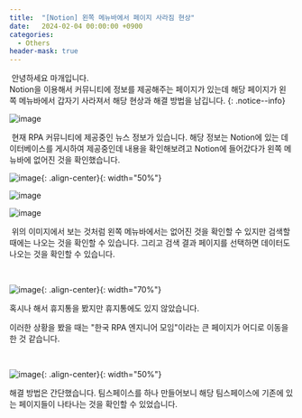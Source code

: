 ```yaml
---
title:  "[Notion] 왼쪽 메뉴바에서 페이지 사라짐 현상"
date:   2024-02-04 00:00:00 +0900
categories:
  - Others
header-mask: true
---
```


&nbsp;안녕하세요 마개입니다.  
Notion을 이용해서 커뮤니티에 정보를 제공해주는 페이지가 있는데 해당 페이지가 왼쪽 메뉴바에서 갑자기 사라져서 해당 현상과 해결 방법을 남깁니다.
{: .notice--info}

![image](https://github.com/magaeTube/magaeTube.github.io/assets/78892113/260ae96e-28d0-4510-a9ba-e04f7747a073)

&nbsp;현재 RPA 커뮤니티에 제공중인 뉴스 정보가 있습니다. 해당 정보는 Notion에 있는 데이터베이스를 게시하여 제공중인데 내용을 확인해보려고 Notion에 들어갔다가 왼쪽 메뉴바에 없어진 것을 확인했습니다.

![image](https://github.com/magaeTube/magaeTube.github.io/assets/78892113/f1714f14-617d-4563-9238-7f3cfa233074){: .align-center}{: width="50%"}

![image](https://github.com/magaeTube/magaeTube.github.io/assets/78892113/de760b04-d8c1-4a1f-a534-60912a98bf27)

![image](https://github.com/magaeTube/magaeTube.github.io/assets/78892113/bef86bd7-2361-420e-b254-6a4b12f7766b)

&nbsp;위의 이미지에서 보는 것처럼 왼쪽 메뉴바에서는 없어진 것을 확인할 수 있지만 검색할 때에는 나오는 것을 확인할 수 있습니다. 그리고 검색 결과 페이지를 선택하면 데이터도 나오는 것을 확인할 수 있습니다.

<br>

![image](https://github.com/magaeTube/magaeTube.github.io/assets/78892113/1d64eb1f-aa7f-49f6-8ac4-7ac144e0efd1){: .align-center}{: width="70%"}

혹시나 해서 휴지통을 봤지만 휴지통에도 있지 않았습니다.

이러한 상황을 봤을 때는 "한국 RPA 엔지니어 모임"이라는 큰 페이지가 어디로 이동을 한 것 같습니다.

<br>

![image](https://github.com/magaeTube/magaeTube.github.io/assets/78892113/08127dfd-e062-4c95-8113-9aea02bfdd04){: .align-center}{: width="50%"}

해결 방법은 간단했습니다. 팀스페이스를 하나 만들어보니 해당 팀스페이스에 기존에 있는 페이지들이 나타나는 것을 확인할 수 있었습니다. 